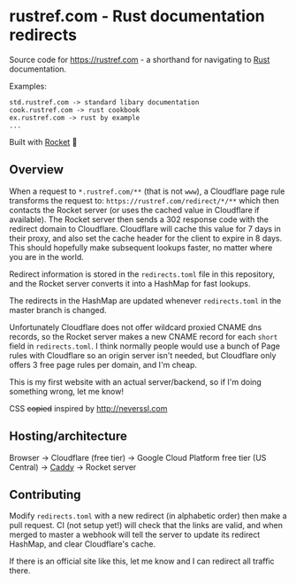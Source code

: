 # rustref.com - Rust documentation redirects
Source code for https://rustref.com - a shorthand for navigating to [Rust](https://rust-lang.org) documentation.

Examples:
```
std.rustref.com -> standard libary documentation
cook.rustref.com -> rust cookbook
ex.rustref.com -> rust by example
...
```

Built with [Rocket](https://rocket.rs) 🚀

## Overview
When a request to `*.rustref.com/**` (that is not `www`), a Cloudflare page rule transforms the request to: `https://rustref.com/redirect/*/**` which then contacts the Rocket server (or uses the cached value in Cloudflare if available).
The Rocket server then sends a 302 response code with the redirect domain to Cloudflare.
Cloudflare will cache this value for 7 days in their proxy, and also set the cache header for the client to expire in 8 days.
This should hopefully make subsequent lookups faster, no matter where you are in the world. 

Redirect information is stored in the `redirects.toml` file in this repository, and the Rocket server converts it into a HashMap for fast lookups. 

The redirects in the HashMap are updated whenever `redirects.toml` in the master branch is changed.

Unfortunately Cloudflare does not offer wildcard proxied CNAME dns records, so the Rocket server makes a new CNAME record for each `short` field in `redirects.toml`.
I think normally people would use a bunch of Page rules with Cloudflare so an origin server isn't needed, but Cloudflare only offers 3 free page rules per domain, and I'm cheap.

This is my first website with an actual server/backend, so if I'm doing something wrong, let me know!

CSS ~~copied~~ inspired by http://neverssl.com

## Hosting/architecture
Browser -> Cloudflare (free tier) -> Google Cloud Platform free tier (US Central) -> [Caddy](https://caddyserver.com) -> Rocket server

## Contributing
Modify `redirects.toml` with a new redirect (in alphabetic order) then make a pull request. 
CI (not setup yet!) will check that the links are valid, and when merged to master a webhook will tell the server to update its redirect HashMap, and clear Cloudflare's cache.

If there is an official site like this, let me know and I can redirect all traffic there.

